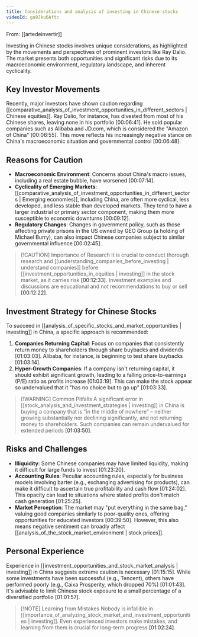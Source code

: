 ```yaml
---
title: Considerations and analysis of investing in Chinese stocks
videoId: ga9Jku6Aftc
---
```


From: [[artedeinvertir]] <br/> 

Investing in Chinese stocks involves unique considerations, as highlighted by the movements and perspectives of prominent investors like Ray Dalio. The market presents both opportunities and significant risks due to its macroeconomic environment, regulatory landscape, and inherent cyclicality.

## Key Investor Movements

Recently, major investors have shown caution regarding [[comparative_analysis_of_investment_opportunities_in_different_sectors | Chinese equities]]. Ray Dalio, for instance, has divested from most of his Chinese shares, leaving none in his portfolio <a class="yt-timestamp" data-t="00:06:41">[00:06:41]</a>. He sold popular companies such as Alibaba and JD.com, which is considered the "Amazon of China" <a class="yt-timestamp" data-t="00:06:55">[00:06:55]</a>. This move reflects his increasingly negative stance on China's macroeconomic situation and governmental control <a class="yt-timestamp" data-t="00:06:48">[00:06:48]</a>.

## Reasons for Caution

*   **Macroeconomic Environment**: Concerns about China's macro issues, including a real estate bubble, have worsened <a class="yt-timestamp" data-t="00:07:14">[00:07:14]</a>.
*   **Cyclicality of Emerging Markets**: [[comparative_analysis_of_investment_opportunities_in_different_sectors | Emerging economies]], including China, are often more cyclical, less developed, and less stable than developed markets. They tend to have a larger industrial or primary sector component, making them more susceptible to economic downturns <a class="yt-timestamp" data-t="00:09:12">[00:09:12]</a>.
*   **Regulatory Changes**: Changes in government policy, such as those affecting private prisons in the US owned by GEO Group (a holding of Michael Burry), can also impact Chinese companies subject to similar governmental influence <a class="yt-timestamp" data-t="00:02:45">[00:02:45]</a>.

> [!CAUTION] Importance of Research
> It is crucial to conduct thorough research and [[understanding_companies_before_investing | understand companies]] before [[investment_opportunities_in_equities | investing]] in the stock market, as it carries risk <a class="yt-timestamp" data-t="00:12:33">[00:12:33]</a>. Investment examples and discussions are educational and not recommendations to buy or sell <a class="yt-timestamp" data-t="00:12:22">[00:12:22]</a>.

## Investment Strategy for Chinese Stocks

To succeed in [[analysis_of_specific_stocks_and_market_opportunities | investing]] in China, a specific approach is recommended:

1.  **Companies Returning Capital**: Focus on companies that consistently return money to shareholders through share buybacks and dividends <a class="yt-timestamp" data-t="01:03:03">[01:03:03]</a>. Alibaba, for instance, is beginning to test share buybacks <a class="yt-timestamp" data-t="01:03:14">[01:03:14]</a>.
2.  **Hyper-Growth Companies**: If a company isn't returning capital, it should exhibit significant growth, leading to a falling price-to-earnings (P/E) ratio as profits increase <a class="yt-timestamp" data-t="01:03:19">[01:03:19]</a>. This can make the stock appear so undervalued that it "has no choice but to go up" <a class="yt-timestamp" data-t="01:03:33">[01:03:33]</a>.

> [!WARNING] Common Pitfalls
> A significant error in [[stock_analysis_and_investment_strategies | investing]] in China is buying a company that is "in the middle of nowhere" – neither growing substantially nor declining significantly, and not returning money to shareholders. Such companies can remain undervalued for extended periods <a class="yt-timestamp" data-t="01:03:50">[01:03:50]</a>.

## Risks and Challenges

*   **Illiquidity**: Some Chinese companies may have limited liquidity, making it difficult for large funds to invest <a class="yt-timestamp" data-t="01:23:20">[01:23:20]</a>.
*   **Accounting Rules**: Peculiar accounting rules, especially for business models involving barter (e.g., exchanging advertising for products), can make it difficult to ascertain true profitability and cash flow <a class="yt-timestamp" data-t="01:24:02">[01:24:02]</a>. This opacity can lead to situations where stated profits don't match cash generation <a class="yt-timestamp" data-t="01:25:25">[01:25:25]</a>.
*   **Market Perception**: The market may "put everything in the same bag," valuing good companies similarly to poor-quality ones, offering opportunities for educated investors <a class="yt-timestamp" data-t="00:39:50">[00:39:50]</a>. However, this also means negative sentiment can broadly affect [[analysis_of_the_stock_market_environment | stock prices]].

## Personal Experience

Experience in [[investment_opportunities_and_stock_market_analysis | investing]] in China suggests extreme caution is necessary <a class="yt-timestamp" data-t="01:15:15">[01:15:15]</a>. While some investments have been successful (e.g., Tencent), others have performed poorly (e.g., Caixa Prosperity, which dropped 70%) <a class="yt-timestamp" data-t="01:01:43">[01:01:43]</a>. It's advisable to limit Chinese stock exposure to a small percentage of a diversified portfolio <a class="yt-timestamp" data-t="01:01:57">[01:01:57]</a>.

> [!NOTE] Learning from Mistakes
> Nobody is infallible in [[importance_of_analyzing_stock_market_and_investment_opportunities | investing]]. Even experienced investors make mistakes, and learning from them is crucial for long-term progress <a class="yt-timestamp" data-t="01:02:24">[01:02:24]</a>.